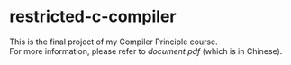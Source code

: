 # restricted-c-compiler
This is the final project of my Compiler Principle course.  
For more information, please refer to *document.pdf* (which is in Chinese).
